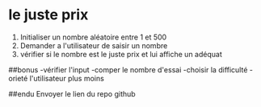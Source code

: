 # le juste prix

1. Initialiser un nombre aléatoire entre 1 et 500
2.  Demander a l'utilisateur de saisir un nombre
3. vérifier si le nombre est le juste prix et lui affiche un adéquat

##bonus
-vérifier l'input
-comper le nombre d'essai
-choisir la difficulté
-orieté l'utilisateur plus moins 

##endu
Envoyer le lien du repo github